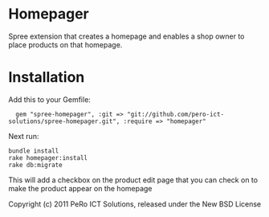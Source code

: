 Homepager
=========

Spree extension that creates a homepage and enables a shop owner to place products on that homepage.

Installation
============

Add this to your Gemfile:

      gem "spree-homepager", :git => "git://github.com/pero-ict-solutions/spree-homepager.git", :require => "homepager"  

Next run:

    bundle install  
    rake homepager:install  
    rake db:migrate  

This will add a checkbox on the product edit page that you can check on to make the product appear on the homepage

Copyright (c) 2011 PeRo ICT Solutions, released under the New BSD License
